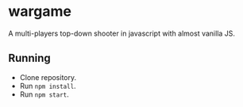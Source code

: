 # wargame

A multi-players top-down shooter in javascript with almost vanilla JS.

## Running

* Clone repository.
* Run `npm install`.
* Run `npm start`.
